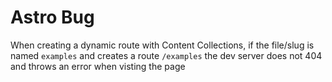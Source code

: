 # Astro Bug

When creating a dynamic route with Content Collections, if the file/slug is named `examples` and creates a route `/examples` the dev server does not 404 and throws an error when visting the page